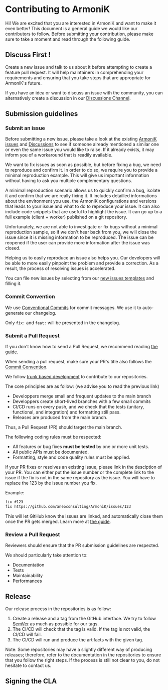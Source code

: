 # Contributing to ArmoniK

Hi! We are excited that you are interested in ArmoniK and want to make it even better! This document is a general guide we would like our contributors to follow. Before submitting your contribution, please make sure to take a moment and read through the following guide.

## Discuss First !

Create a new issue and talk to us about it before attempting to create a feature pull request.
It will help maintainers in comprehending your requirements and ensuring that you take steps that are appropriate for ArmoniK's future. 

If you have an idea or want to discuss an issue with the community, you can alternatively create a discussion in our [Discussions Channel](https://github.com/aneoconsulting/ArmoniK/discussions).

## Submission guidelines

### Submit an issue

Before submitting a new issue, please take a look at the existing [ArmoniK issues](https://github.com/aneoconsulting/ArmoniK/issues) and [Discussions](https://github.com/aneoconsulting/ArmoniK/discussions) to see if someone already mentioned a similar one or even the same issue you would like to raise. If it already exists, it may inform you of a workaround that is readily available.

We want to fix issues as soon as possible, but before fixing a bug, we need to reproduce and confirm it. In order to do so, we require you to provide a minimal reproduction example. This will give us important information without having to ask you multiple complementary questions.

A minimal reproduction scenario allows us to quickly confirm a bug, isolate it and confirm that we are really fixing it. It includes detailled informations about the environment you use, the ArmoniK configurations and versions that leads to your issue and what to do to reproduce your issue. It can also include code snippets that are useful to highlight the issue. It can go up to a full example (client + worker) published on a git repository.

Unfortunately, we are not able to investigate or fix bugs without a minimal reproduction sample, so if we don't hear back from you, we will close the issue since it is missing information to be reproduced. The issue can be reopened if the user can provide more information after the issue was closed.

Helping us to easily reproduce an issue also helps you. Our developers will be able to more easily pinpoint the problem and provide a correction. As a result, the process of resolving issues is accelerated. 

You can file new issues by selecting from our [new issues templates](https://github.com/aneoconsulting/ArmoniK/issues/new/choose) and filling it.

### Commit Convention

We use [Conventional Commits](https://www.conventionalcommits.org/) for commit messages. We use it to auto-generate our changelog.

Only `fix:` and `feat:` will be presented in the changelog.

### Submit a Pull Request

If you don't know how to send a Pull Request, we recommend reading [the guide](https://docs.github.com/en/pull-requests/collaborating-with-pull-requests/proposing-changes-to-your-work-with-pull-requests/creating-a-pull-request).

When sending a pull request, make sure your PR's title also follows the [Commit Convention](#commit-convention).

We follow [trunk based development](https://www.atlassian.com/continuous-delivery/continuous-integration/trunk-based-development) to contribute to our repositories.

The core principles are as follow: (we advise you to read the previous link)
- Developpers merge small and frequent updates to the main branch
- Developpers create short-lived branches with a few small commits
- CI/CD runs on every push, and we check that the tests (unitary, functional, and integration) and formatting still pass.
- Releases are produced from the main branch.

Thus, a Pull Request (PR) should target the main branch.

The following coding rules must be respected:

- All features or bug fixes __must be tested__ by one or more unit tests.
- All public APIs must be documented.
- Formatting, style and code quality rules must be applied.

If your PR fixes or resolves an existing issue, please link in the desciption of your PR. You can either put the issue number or the complete link to the issue if the fix is not in the same repository as the issue. You will have to replace the 123 by the issue number you fix.

Example:
```markdown
fix #123
fix https://github.com/aneoconsulting/ArmoniK/issues/123
```

This will let GitHub know the issues are linked, and automatically close them once the PR gets merged. Learn more at [the guide](https://docs.github.com/en/issues/tracking-your-work-with-issues/linking-a-pull-request-to-an-issue#linking-a-pull-request-to-an-issue-using-a-keyword).

### Review a Pull Request

Reviewers should ensure that the PR submission guidelines are respected.

We should particularly take attention to:
- Documentation
- Tests
- Maintainability
- Performances

## Release

Our release process in the repositories is as follow:

1. Create a release and a tag from the GitHub interface. We try to follow [SemVer](https://semver.org/) as much as possible for our tags.
2. The CI/CD will check that the tag is valid. If the tag is not valid, the CI/CD will fail.
3. The CI/CD will run and produce the artifacts with the given tag.

Note: Some repositories may have a slightly different way of producing releases; therefore, refer to the documentation in the repositories to ensure that you follow the right steps. If the process is still not clear to you, do not hesitate to contact us.

## Signing the CLA